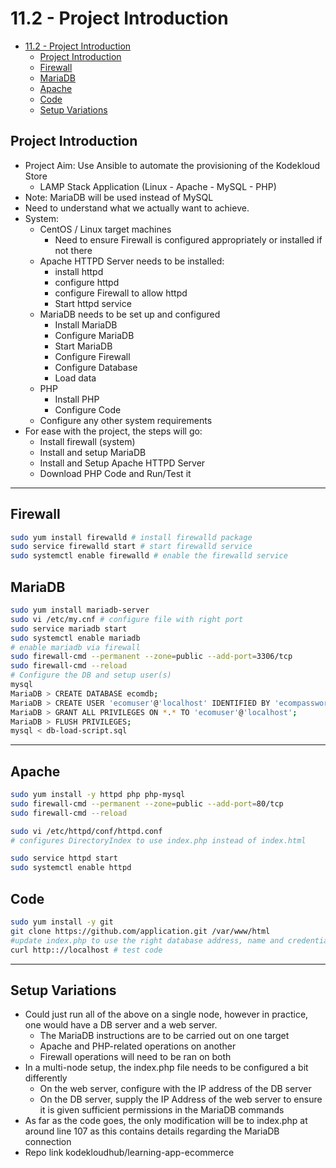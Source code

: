 # 11.2 - Project Introduction

- [11.2 - Project Introduction](#112---project-introduction)
  - [Project Introduction](#project-introduction)
  - [Firewall](#firewall)
  - [MariaDB](#mariadb)
  - [Apache](#apache)
  - [Code](#code)
  - [Setup Variations](#setup-variations)

## Project Introduction

- Project Aim: Use Ansible to automate the provisioning of the Kodekloud Store
  - LAMP Stack Application (Linux - Apache - MySQL - PHP)
- Note: MariaDB will be used instead of MySQL
- Need to understand what we actually want to achieve.
- System:
  - CentOS / Linux target machines
    - Need to ensure Firewall is configured appropriately or installed if not there
  - Apache HTTPD Server needs to be installed:
    - install httpd
    - configure httpd
    - configure Firewall to allow httpd
    - Start httpd service
  - MariaDB needs to be set up and configured
    - Install MariaDB
    - Configure MariaDB
    - Start MariaDB
    - Configure Firewall
    - Configure Database
    - Load data
  - PHP
    - Install PHP
    - Configure Code
  - Configure any other system requirements
- For ease with the project, the steps will go:
  - Install firewall (system)
  - Install and setup MariaDB
  - Install and Setup Apache HTTPD Server
  - Download PHP Code and Run/Test it

---

## Firewall

```bash
sudo yum install firewalld # install firewalld package
sudo service firewalld start # start firewalld service
sudo systemctl enable firewalld # enable the firewalld service
```

## MariaDB

```bash
sudo yum install mariadb-server
sudo vi /etc/my.cnf # configure file with right port
sudo service mariadb start
sudo systemctl enable mariadb
# enable mariadb via firewall
sudo firewall-cmd --permanent --zone=public --add-port=3306/tcp
sudo firewall-cmd --reload
# Configure the DB and setup user(s)
mysql
MariaDB > CREATE DATABASE ecomdb;
MariaDB > CREATE USER 'ecomuser'@'localhost' IDENTIFIED BY 'ecompassword';
MariaDB > GRANT ALL PRIVILEGES ON *.* TO 'ecomuser'@'localhost';
MariaDB > FLUSH PRIVILEGES;
mysql < db-load-script.sql
```

---

## Apache

```bash
sudo yum install -y httpd php php-mysql
sudo firewall-cmd --permanent --zone=public --add-port=80/tcp
sudo firewall-cmd --reload

sudo vi /etc/httpd/conf/httpd.conf
# configures DirectoryIndex to use index.php instead of index.html

sudo service httpd start
sudo systemctl enable httpd
```

## Code

```bash
sudo yum install -y git
git clone https://github.com/application.git /var/www/html
#update index.php to use the right database address, name and credentials
curl http:://localhost # test code
```

---

## Setup Variations

- Could just run all of the above on a single node, however in practice, one would have a DB server and a web server.
  - The MariaDB instructions are to be carried out on one target
  - Apache and PHP-related operations on another
  - Firewall operations will need to be ran on both
- In a multi-node setup, the index.php file needs to be configured a bit differently
  - On the web server, configure with the IP address of the DB server
  - On the DB server, supply the IP Address of the web server to ensure it is given sufficient permissions in the MariaDB commands
- As far as the code goes, the only modification will be to index.php at around line 107 as this contains details regarding the MariaDB connection
- Repo link kodekloudhub/learning-app-ecommerce
